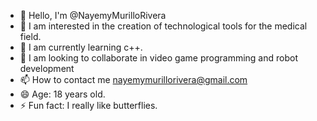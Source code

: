 - 👋 Hello, I'm @NayemyMurilloRivera
- 👀 I am interested in the creation of technological tools for the medical field.
- 🌱 I am currently learning c++.
- 💞️ I am looking to collaborate in video game programming and robot development
- 📫 How to contact me nayemymurillorivera@gmail.com
- 😄 Age: 18 years old.
- ⚡ Fun fact: I really like butterflies.

<!---
NayemyMurilloRivera/NayemyMurilloRivera is a ✨ special ✨ repository because its `README.md` (this file) appears on your GitHub profile.
You can click the Preview link to take a look at your changes.
--->
